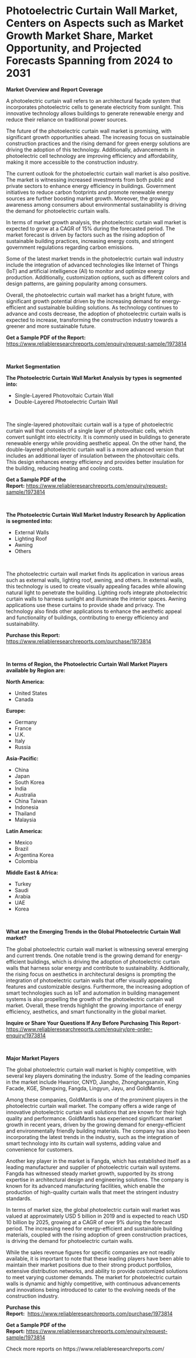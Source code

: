<p><h1>Photoelectric Curtain Wall Market, Centers on Aspects such as Market Growth Market Share, Market Opportunity, and Projected Forecasts Spanning from 2024 to 2031</h1></p><p><strong>Market Overview and Report Coverage</strong></p>
<p><p>A photoelectric curtain wall refers to an architectural façade system that incorporates photoelectric cells to generate electricity from sunlight. This innovative technology allows buildings to generate renewable energy and reduce their reliance on traditional power sources.</p><p>The future of the photoelectric curtain wall market is promising, with significant growth opportunities ahead. The increasing focus on sustainable construction practices and the rising demand for green energy solutions are driving the adoption of this technology. Additionally, advancements in photoelectric cell technology are improving efficiency and affordability, making it more accessible to the construction industry.</p><p>The current outlook for the photoelectric curtain wall market is also positive. The market is witnessing increased investments from both public and private sectors to enhance energy efficiency in buildings. Government initiatives to reduce carbon footprints and promote renewable energy sources are further boosting market growth. Moreover, the growing awareness among consumers about environmental sustainability is driving the demand for photoelectric curtain walls.</p><p>In terms of market growth analysis, the photoelectric curtain wall market is expected to grow at a CAGR of 15% during the forecasted period. The market forecast is driven by factors such as the rising adoption of sustainable building practices, increasing energy costs, and stringent government regulations regarding carbon emissions.</p><p>Some of the latest market trends in the photoelectric curtain wall industry include the integration of advanced technologies like Internet of Things (IoT) and artificial intelligence (AI) to monitor and optimize energy production. Additionally, customization options, such as different colors and design patterns, are gaining popularity among consumers.</p><p>Overall, the photoelectric curtain wall market has a bright future, with significant growth potential driven by the increasing demand for energy-efficient and sustainable building solutions. As technology continues to advance and costs decrease, the adoption of photoelectric curtain walls is expected to increase, transforming the construction industry towards a greener and more sustainable future.</p></p>
<p><strong>Get a Sample PDF of the Report:</strong> <a href="https://www.reliableresearchreports.com/enquiry/request-sample/1973814">https://www.reliableresearchreports.com/enquiry/request-sample/1973814</a></p>
<p>&nbsp;</p>
<p><strong>Market Segmentation</strong></p>
<p><strong>The Photoelectric Curtain Wall Market Analysis by types is segmented into:</strong></p>
<p><ul><li>Single-Layered Photovoltaic Curtain Wall</li><li>Double-Layered Photoelectric Curtain Wall</li></ul></p>
<p>&nbsp;</p>
<p><p>The single-layered photovoltaic curtain wall is a type of photoelectric curtain wall that consists of a single layer of photovoltaic cells, which convert sunlight into electricity. It is commonly used in buildings to generate renewable energy while providing aesthetic appeal. On the other hand, the double-layered photoelectric curtain wall is a more advanced version that includes an additional layer of insulation between the photovoltaic cells. This design enhances energy efficiency and provides better insulation for the building, reducing heating and cooling costs.</p></p>
<p><strong>Get a Sample PDF of the Report:</strong>&nbsp;<a href="https://www.reliableresearchreports.com/enquiry/request-sample/1973814">https://www.reliableresearchreports.com/enquiry/request-sample/1973814</a></p>
<p>&nbsp;</p>
<p><strong>The Photoelectric Curtain Wall Market Industry Research by Application is segmented into:</strong></p>
<p><ul><li>External Walls</li><li>Lighting Roof</li><li>Awning</li><li>Others</li></ul></p>
<p>&nbsp;</p>
<p><p>The photoelectric curtain wall market finds its application in various areas such as external walls, lighting roof, awning, and others. In external walls, this technology is used to create visually appealing facades while allowing natural light to penetrate the building. Lighting roofs integrate photoelectric curtain walls to harness sunlight and illuminate the interior spaces. Awning applications use these curtains to provide shade and privacy. The technology also finds other applications to enhance the aesthetic appeal and functionality of buildings, contributing to energy efficiency and sustainability.</p></p>
<p><strong>Purchase this Report:</strong>&nbsp; <a href="https://www.reliableresearchreports.com/purchase/1973814">https://www.reliableresearchreports.com/purchase/1973814</a></p>
<p>&nbsp;</p>
<p><strong>In terms of Region, the Photoelectric Curtain Wall Market Players available by Region are:</strong></p>
<p>
    <p> <strong> North America: </strong>
        <ul>
            <li>United States</li>
            <li>Canada</li>
        </ul>
        </p> 
    <p> <strong> Europe: </strong>
        <ul>
            <li>Germany</li>
            <li>France</li>
            <li>U.K.</li>
            <li>Italy</li>
            <li>Russia</li>
        </ul>
        </p> 
    <p> <strong> Asia-Pacific: </strong>
        <ul>
            <li>China</li>
            <li>Japan</li>
            <li>South Korea</li>
            <li>India</li>
            <li>Australia</li>
            <li>China Taiwan</li>
            <li>Indonesia</li>
            <li>Thailand</li>
            <li>Malaysia</li>
        </ul>
        </p> 
    <p> <strong> Latin America: </strong>
        <ul>
            <li>Mexico</li>
            <li>Brazil</li>
            <li>Argentina Korea</li>
            <li>Colombia</li>
        </ul>
        </p> 
    <p> <strong> Middle East & Africa: </strong>
        <ul>
            <li>Turkey</li>
            <li>Saudi</li>
            <li>Arabia</li>
            <li>UAE</li>
            <li>Korea</li>
        </ul>
    </p>
    </p>
<p>&nbsp;</p>
<p><strong>What are the Emerging Trends in the Global Photoelectric Curtain Wall market?</strong></p>
<p><p>The global photoelectric curtain wall market is witnessing several emerging and current trends. One notable trend is the growing demand for energy-efficient buildings, which is driving the adoption of photoelectric curtain walls that harness solar energy and contribute to sustainability. Additionally, the rising focus on aesthetics in architectural designs is prompting the integration of photoelectric curtain walls that offer visually appealing features and customizable designs. Furthermore, the increasing adoption of smart technologies such as IoT and automation in building management systems is also propelling the growth of the photoelectric curtain wall market. Overall, these trends highlight the growing importance of energy efficiency, aesthetics, and smart functionality in the global market.</p></p>
<p><strong>Inquire or Share Your Questions If Any Before Purchasing This Report</strong>- <a href="https://www.reliableresearchreports.com/enquiry/pre-order-enquiry/1973814">https://www.reliableresearchreports.com/enquiry/pre-order-enquiry/1973814</a></p>
<p>&nbsp;</p>
<p><strong>Major Market Players</strong></p>
<p><p>The global photoelectric curtain wall market is highly competitive, with several key players dominating the industry. Some of the leading companies in the market include Hwarrior, CNYD, Jiangho, Zhonghangsanxin, King Facade, KGE, Shengxing, Fangda, Lingyun, Jayu, and GoldMantis.</p><p>Among these companies, GoldMantis is one of the prominent players in the photoelectric curtain wall market. The company offers a wide range of innovative photoelectric curtain wall solutions that are known for their high quality and performance. GoldMantis has experienced significant market growth in recent years, driven by the growing demand for energy-efficient and environmentally friendly building materials. The company has also been incorporating the latest trends in the industry, such as the integration of smart technology into its curtain wall systems, adding value and convenience for customers.</p><p>Another key player in the market is Fangda, which has established itself as a leading manufacturer and supplier of photoelectric curtain wall systems. Fangda has witnessed steady market growth, supported by its strong expertise in architectural design and engineering solutions. The company is known for its advanced manufacturing facilities, which enable the production of high-quality curtain walls that meet the stringent industry standards.</p><p>In terms of market size, the global photoelectric curtain wall market was valued at approximately USD 5 billion in 2019 and is expected to reach USD 10 billion by 2025, growing at a CAGR of over 9% during the forecast period. The increasing need for energy-efficient and sustainable building materials, coupled with the rising adoption of green construction practices, is driving the demand for photoelectric curtain walls.</p><p>While the sales revenue figures for specific companies are not readily available, it is important to note that these leading players have been able to maintain their market positions due to their strong product portfolios, extensive distribution networks, and ability to provide customized solutions to meet varying customer demands. The market for photoelectric curtain walls is dynamic and highly competitive, with continuous advancements and innovations being introduced to cater to the evolving needs of the construction industry.</p></p>
<p><strong>Purchase this Report:</strong>&nbsp;&nbsp;<a href="https://www.reliableresearchreports.com/purchase/1973814">https://www.reliableresearchreports.com/purchase/1973814</a></p>
<p></p>
<p><strong>Get a Sample PDF of the Report:</strong>&nbsp;<a href="https://www.reliableresearchreports.com/enquiry/request-sample/1973814">https://www.reliableresearchreports.com/enquiry/request-sample/1973814</a></p>
<p>Check more reports on https://www.reliableresearchreports.com/</p>